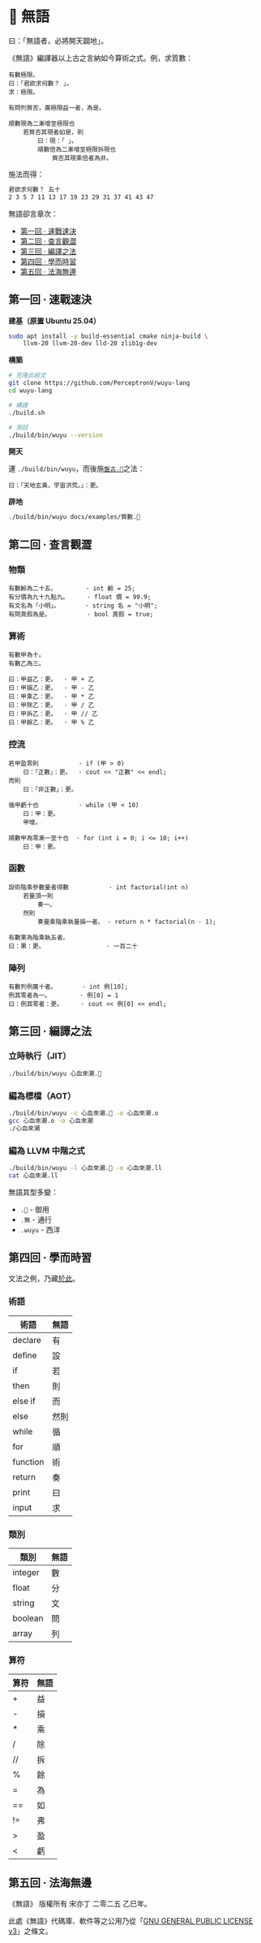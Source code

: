 # 🐲 無語
曰：「無語者，必將開天闢地」。

《無語》編譯器以上古之言納如今算術之式。例，求質數：

```wuyu
有數極限。
曰：「君欲求何數？ 」。
求：極限。

有問列質否，廣極限益一者，為是。

順數現為二漸增至極限也
    若質否其現者如是，則
        曰：現：「 」。
        順數倍為二漸增至極限拆現也
            質否其現乘倍者為非。
```

施法而得：
```bash
君欲求何數？ 五十
2 3 5 7 11 13 17 19 23 29 31 37 41 43 47
```

無語卻言章次：
- [第一回 · 速戰速決](#第一回--速戰速決)
- [第二回 · 查言觀澀](#第二回--查言觀澀)
- [第三回 · 編譯之法](#第三回--編譯之法)
- [第四回 · 學而時習](#第四回--學而時習)
- [第五回 · 法海無邊](#第五回--法海無邊)

## 第一回 · 速戰速決

**建基（原置 Ubuntu 25.04）**
```bash
sudo apt install -y build-essential cmake ninja-build \
    llvm-20 llvm-20-dev lld-20 zlib1g-dev
```

**構築**
```bash
# 克隆此經文
git clone https://github.com/PerceptronV/wuyu-lang
cd wuyu-lang

# 構建
./build.sh

# 測試
./build/bin/wuyu --version
```

**開天**

運 `./build/bin/wuyu`，而後施[`盤古.🐲`](docs/examples/盤古.🐲)之法：

```wuyu
曰：「天地玄黃，宇宙洪荒。」：更。
```

**辟地**

```bash
./build/bin/wuyu docs/examples/質數.🐲
```

## 第二回 · 查言觀澀

### 物類

```wuyu
有數齡為二十五。        · int 齡 = 25;
有分價為九十九點九。     · float 價 = 99.9;
有文名為「小明」。       · string 名 = "小明";
有問真假為是。          · bool 真假 = true;
```

### 算術

```wuyu
有數甲為十。
有數乙為三。

曰：甲益乙：更。  · 甲 + 乙
曰：甲損乙：更。  · 甲 - 乙
曰：甲乘乙：更。  · 甲 * 乙
曰：甲除乙：更。  · 甲 / 乙
曰：甲拆乙：更。  · 甲 // 乙
曰：甲餘乙：更。  · 甲 % 乙
```

### 控流

```wuyu
若甲盈零則           · if (甲 > 0)
    曰：「正數」：更。  · cout << "正數" << endl;
而則
    曰：「非正數」：更。

循甲虧十也           · while (甲 < 10)
    曰：甲：更。
    甲增。

順數甲為零漸一至十也  · for (int i = 0; i <= 10; i++)
    曰：甲：更。
```

### 函數

```wuyu
設術階乘參數量者得數           · int factorial(int n)
    若量頂一則
        奏一。
    然則
        奏量乘階乘執量損一者。 · return n * factorial(n - 1);

有數果為階乘執五者。
曰：果：更。                 · 一百二十
```

### 陣列

```wuyu
有數列例廣十者。       · int 例[10];
例其零者為一。        · 例[0] = 1
曰：例其零者：更。     · cout << 例[0] << endl;
```

## 第三回 · 編譯之法

### 立時執行（JIT）

```bash
./build/bin/wuyu 心血來潮.🐲
```

### 編為標檔（AOT）

```bash
./build/bin/wuyu -c 心血來潮.🐲 -o 心血來潮.o
gcc 心血來潮.o -o 心血來潮
./心血來潮
```

### 編為 LLVM 中階之式

```bash
./build/bin/wuyu -l 心血來潮.🐲 -o 心血來潮.ll
cat 心血來潮.ll
```

無語其型多變：

- `.🐲` - 御用
- `.無` - 通行
- `.wuyu` - 西洋

## 第四回 · 學而時習

文法之例，乃藏[於此](docs/examples/)。

### 術語

| 術語 | 無語 |
|---------|---------|
| declare | 有 |
| define | 設 |
| if | 若 |
| then | 則 |
| else if | 而 |
| else | 然則 |
| while | 循 |
| for | 順 |
| function | 術 |
| return | 奏 |
| print | 曰 |
| input | 求 |

### 類別

| 類別 | 無語 |
|------|---------|
| integer | 數 |
| float | 分 |
| string | 文 |
| boolean | 問 |
| array | 列 |

### 算符

| 算符 | 無語 |
|----------|---------|
| + | 益 |
| - | 損 |
| * | 乘 |
| / | 除 |
| // | 拆 |
| % | 餘 |
| = | 為 |
| == | 如 |
| != | 弗 |
| > | 盈 |
| < | 虧 |

## 第五回 · 法海無邊

《無語》 版權所有 宋亦丁 二零二五 乙巳年。

此處《無語》代碼庫、軟件等之公用乃從「[GNU GENERAL PUBLIC LICENSE v3](LICENSE)」之條文。
